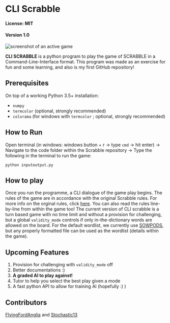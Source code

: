 # CLI Scrabble 
#### License: MIT
#### Version 1.0

![screenshot of an active game](https://github.com/Stochastic13/Scrabble/blob/master/screenshot.png)

**CLI SCRABBLE** is a python program to play the game of SCRABBLE in a Command-Line-Interface format.
This program was made as an exercise for fun and some learning, and also is my first GitHub repository! 

## Prerequisites

On top of a working Python 3.5+ installation:
- `numpy`
- `termcolor` (optional, strongly recommended)
- `colorama` (for windows with `termcolor` ; optional, strongly recommended)


## How to Run

Open terminal (in windows: windows button + r -> type `cmd` -> hit enter) -> Navigate to the code folder within the Scrabble repository -> 
Type the following in the terminal to run the game:
```
python inputoutput.py
```

## How to play

Once you run the programme, a CLI dialogue of the game play begins. 
The rules of the game are in accordance with the original Scrabble rules. For more info on the orginal rules, click [here](https://scrabble.hasbro.com/en-us/rules). You can also read the rules line-by-line from within the game too!
The current version of CLI scrabble is a turn based game with no time limit and without a provision for challenging, but a global `validity_mode` controls if only in-the-dictionary words are allowed on the board.
For the default wordlist, we currently use [SOWPODS](https://www.wordgamedictionary.com/sowpods/), but any properly formatted file can be used as the wordlist (details within the game).

## Upcoming Features

1. Provision for challenging with `validity_mode` off
2. Better documentations :)
3. **A graded AI to play against!**
4. Tutor to help you select the best play given a mode
5. A fast python API to allow for training AI (hopefully :) )

## Contributors

[FlyingFordAnglia](https://github.com/FlyingFordAnglia) and [Stochastic13](https://github.com/Stochastic13)
